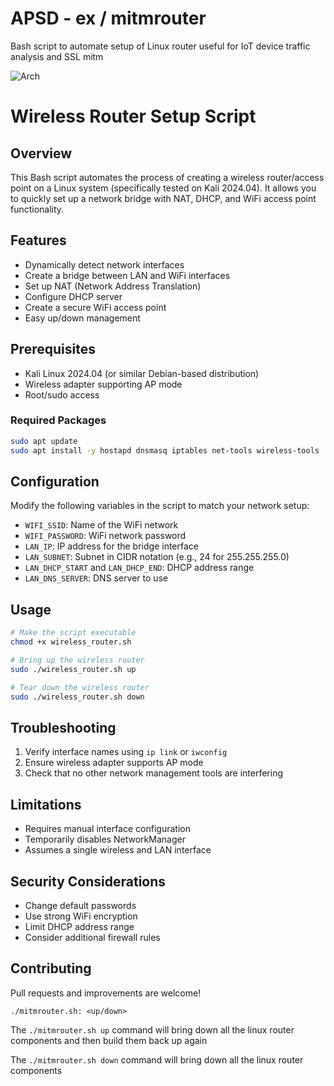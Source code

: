 # APSD - ex / mitmrouter
Bash script to automate setup of Linux router useful for IoT device traffic analysis and SSL mitm

![Arch](./img/arch.jpg)

# Wireless Router Setup Script

## Overview

This Bash script automates the process of creating a wireless router/access point on a Linux system (specifically tested on Kali 2024.04). It allows you to quickly set up a network bridge with NAT, DHCP, and WiFi access point functionality.

## Features

- Dynamically detect network interfaces
- Create a bridge between LAN and WiFi interfaces
- Set up NAT (Network Address Translation)
- Configure DHCP server
- Create a secure WiFi access point
- Easy up/down management

## Prerequisites

- Kali Linux 2024.04 (or similar Debian-based distribution)
- Wireless adapter supporting AP mode
- Root/sudo access

### Required Packages

```bash
sudo apt update
sudo apt install -y hostapd dnsmasq iptables net-tools wireless-tools
```

## Configuration

Modify the following variables in the script to match your network setup:

- `WIFI_SSID`: Name of the WiFi network
- `WIFI_PASSWORD`: WiFi network password
- `LAN_IP`: IP address for the bridge interface
- `LAN_SUBNET`: Subnet in CIDR notation (e.g., 24 for 255.255.255.0)
- `LAN_DHCP_START` and `LAN_DHCP_END`: DHCP address range
- `LAN_DNS_SERVER`: DNS server to use

## Usage

```bash
# Make the script executable
chmod +x wireless_router.sh

# Bring up the wireless router
sudo ./wireless_router.sh up

# Tear down the wireless router
sudo ./wireless_router.sh down
```

## Troubleshooting

1. Verify interface names using `ip link` or `iwconfig`
2. Ensure wireless adapter supports AP mode
3. Check that no other network management tools are interfering

## Limitations

- Requires manual interface configuration
- Temporarily disables NetworkManager
- Assumes a single wireless and LAN interface

## Security Considerations

- Change default passwords
- Use strong WiFi encryption
- Limit DHCP address range
- Consider additional firewall rules

## Contributing

Pull requests and improvements are welcome!

```
./mitmrouter.sh: <up/down>
```

The `./mitmrouter.sh up` command will bring down all the linux router components and then build them back up again

The `./mitmrouter.sh down` command will bring down all the linux router components


